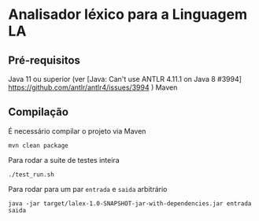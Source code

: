 # Analisador léxico para a Linguagem LA

## Pré-requisitos

Java 11 ou superior (ver [Java: Can't use ANTLR 4.11.1 on Java 8 #3994] https://github.com/antlr/antlr4/issues/3994 )
Maven

## Compilação

É necessário compilar o projeto via Maven

    mvn clean package

Para rodar a suite de testes inteira
    
    ./test_run.sh

Para rodar para um par `entrada` e `saida` arbitrário

    java -jar target/lalex-1.0-SNAPSHOT-jar-with-dependencies.jar entrada saida
